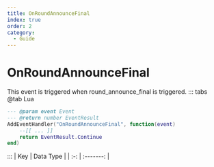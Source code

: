 ```yaml
---
title: OnRoundAnnounceFinal
index: true
order: 2
category:
  - Guide
---
```


# OnRoundAnnounceFinal
This event is triggered when round_announce_final is triggered.
::: tabs
@tab Lua
```lua
--- @param event Event
--- @return number EventResult
AddEventHandler("OnRoundAnnounceFinal", function(event)
    --[[ ... ]]
    return EventResult.Continue
end)
```

:::
| Key | Data Type |
| :-: | :-------: |